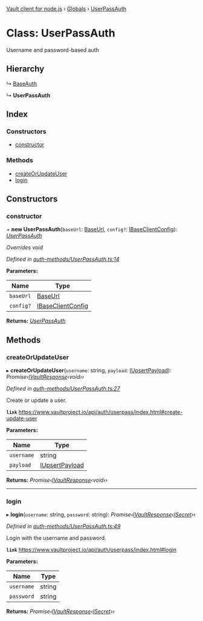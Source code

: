 [Vault client for node.js](../README.md) › [Globals](../globals.md) › [UserPassAuth](userpassauth.md)

# Class: UserPassAuth

Username and password-based auth

## Hierarchy

  ↳ [BaseAuth](baseauth.md)

  ↳ **UserPassAuth**

## Index

### Constructors

* [constructor](userpassauth.md#constructor)

### Methods

* [createOrUpdateUser](userpassauth.md#createorupdateuser)
* [login](userpassauth.md#login)

## Constructors

###  constructor

\+ **new UserPassAuth**(`baseUrl`: [BaseUrl](../globals.md#baseurl), `config?`: [IBaseClientConfig](../interfaces/ibaseclientconfig.md)): *[UserPassAuth](userpassauth.md)*

*Overrides void*

*Defined in [auth-methods/UserPassAuth.ts:14](https://github.com/theogravity/vault-tacular/blob/3b53ca7/src/auth-methods/UserPassAuth.ts#L14)*

**Parameters:**

Name | Type |
------ | ------ |
`baseUrl` | [BaseUrl](../globals.md#baseurl) |
`config?` | [IBaseClientConfig](../interfaces/ibaseclientconfig.md) |

**Returns:** *[UserPassAuth](userpassauth.md)*

## Methods

###  createOrUpdateUser

▸ **createOrUpdateUser**(`username`: string, `payload`: [IUpsertPayload](../globals.md#iupsertpayload)): *Promise‹[IVaultResponse](../interfaces/ivaultresponse.md)‹void››*

*Defined in [auth-methods/UserPassAuth.ts:27](https://github.com/theogravity/vault-tacular/blob/3b53ca7/src/auth-methods/UserPassAuth.ts#L27)*

Create or update a user.

**`link`** https://www.vaultproject.io/api/auth/userpass/index.html#create-update-user

**Parameters:**

Name | Type |
------ | ------ |
`username` | string |
`payload` | [IUpsertPayload](../globals.md#iupsertpayload) |

**Returns:** *Promise‹[IVaultResponse](../interfaces/ivaultresponse.md)‹void››*

___

###  login

▸ **login**(`username`: string, `password`: string): *Promise‹[IVaultResponse](../interfaces/ivaultresponse.md)‹[ISecret](../interfaces/isecret.md)››*

*Defined in [auth-methods/UserPassAuth.ts:49](https://github.com/theogravity/vault-tacular/blob/3b53ca7/src/auth-methods/UserPassAuth.ts#L49)*

Login with the username and password.

**`link`** https://www.vaultproject.io/api/auth/userpass/index.html#login

**Parameters:**

Name | Type |
------ | ------ |
`username` | string |
`password` | string |

**Returns:** *Promise‹[IVaultResponse](../interfaces/ivaultresponse.md)‹[ISecret](../interfaces/isecret.md)››*
